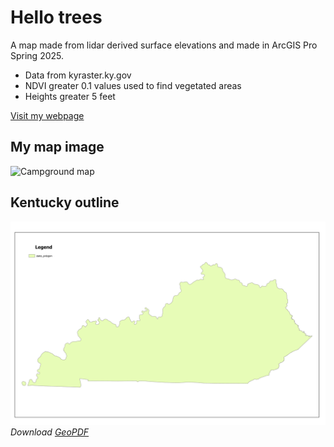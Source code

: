 # Hello trees

A map made from lidar derived surface elevations and made in ArcGIS Pro Spring 2025.

* Data from kyraster.ky.gov
* NDVI greater 0.1 values used to find vegetated areas
* Heights greater 5 feet

[Visit my webpage](https://pg-cloud.com/LexingtonKY/)



## My map image

![Campground map](https://live.staticflickr.com/3485/3720141971_324155f776_z.jpg)




## Kentucky outline

![Kentucky outline](ky-outline.jpg)   
*Download [GeoPDF](ky-outline.pdf)*   